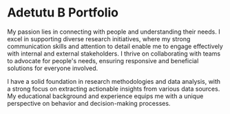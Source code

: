 # Adetutu B Portfolio 
My passion lies in connecting with people and understanding their needs. I excel in supporting diverse research initiatives, where my strong communication skills and attention to detail enable me to engage effectively with internal and external stakeholders. I thrive on collaborating with teams to advocate for people's needs, ensuring responsive and beneficial solutions for everyone involved.

I have a solid foundation in research methodologies and data analysis, with a strong focus on extracting actionable insights from various data sources. My educational background and experience equips me with a unique perspective on behavior and decision-making processes.

